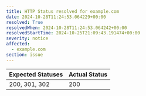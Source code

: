 ```yaml
---
title: HTTP Status resolved for example.com
date: 2024-10-28T11:24:53.064229+00:00
resolved: True
resolvedWhen: 2024-10-28T11:24:53.064242+00:00
resolvedStartTime: 2024-10-25T21:09:43.191474+00:00
severity: notice
affected:
  - example.com
section: issue
---
```


| Expected Statuses | Actual Status  |
|-------------------|----------------|
| 200, 301, 302 | 200 |
